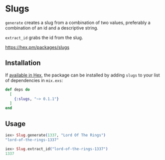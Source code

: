 # Slugs

`generate` creates a slug from a combination of two values, preferably a combination of an id and a descriptive string.

`extract_id` grabs the id from the slug.

https://hex.pm/packages/slugs
## Installation

If [available in Hex](https://hex.pm/docs/publish), the package can be installed
by adding `slugs` to your list of dependencies in `mix.exs`:

```elixir
def deps do
  [
    {:slugs, "~> 0.1.1"}
  ]
end
```

## Usage

```elixir
iex> Slug.generate(1337, "Lord Of The Rings")
"lord-of-the-rings-1337"

iex> Slug.extract_id("lord-of-the-rings-1337")
1337
```
